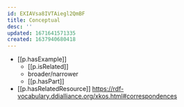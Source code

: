 ```yaml
---
id: EXIAVsa8IVTAiegl2QmBF
title: Conceptual
desc: ''
updated: 1671641571335
created: 1637940680418
---
```


- [[p.hasExample]]
  - [[p.isRelated]]
  - broader/narrower
  - [[p.hasPart]]
- [[p.hasRelatedResource]] https://rdf-vocabulary.ddialliance.org/xkos.html#correspondences

